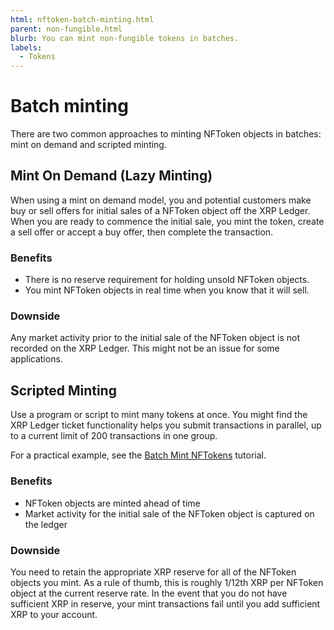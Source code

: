 ```yaml
---
html: nftoken-batch-minting.html
parent: non-fungible.html
blurb: You can mint non-fungible tokens in batches.
labels:
  - Tokens
---
```

# Batch minting

There are two common approaches to minting NFToken objects in batches: mint on demand and scripted minting.

## Mint On Demand (Lazy Minting)

When using a mint on demand model, you and potential customers make buy or sell offers for initial sales of a NFToken object off the XRP Ledger. When you are ready to commence the initial sale, you mint the token, create a sell offer or accept a buy offer, then complete the transaction.

### Benefits

* There is no reserve requirement for holding unsold NFToken objects.
* You mint NFToken objects in real time when you know that it will sell.

### Downside

Any market activity prior to the initial sale of the NFToken object is not recorded on the XRP Ledger. This might not be an issue for some applications.

## Scripted Minting

Use a program or script to mint many tokens at once. You might find the XRP Ledger ticket functionality helps you submit transactions in parallel, up to a current limit of 200 transactions in one group.

For a practical example, see the [Batch Mint NFTokens](batch-minting.html) tutorial.

### Benefits

* NFToken objects are minted ahead of time
* Market activity for the initial sale of the NFToken object is captured on the ledger

### Downside

You need to retain the appropriate XRP reserve for all of the NFToken objects you mint. As a rule of thumb, this is roughly 1/12th XRP per NFToken object at the current reserve rate. In the event that you do not have sufficient XRP in reserve, your mint transactions fail until you add sufficient XRP to your account.